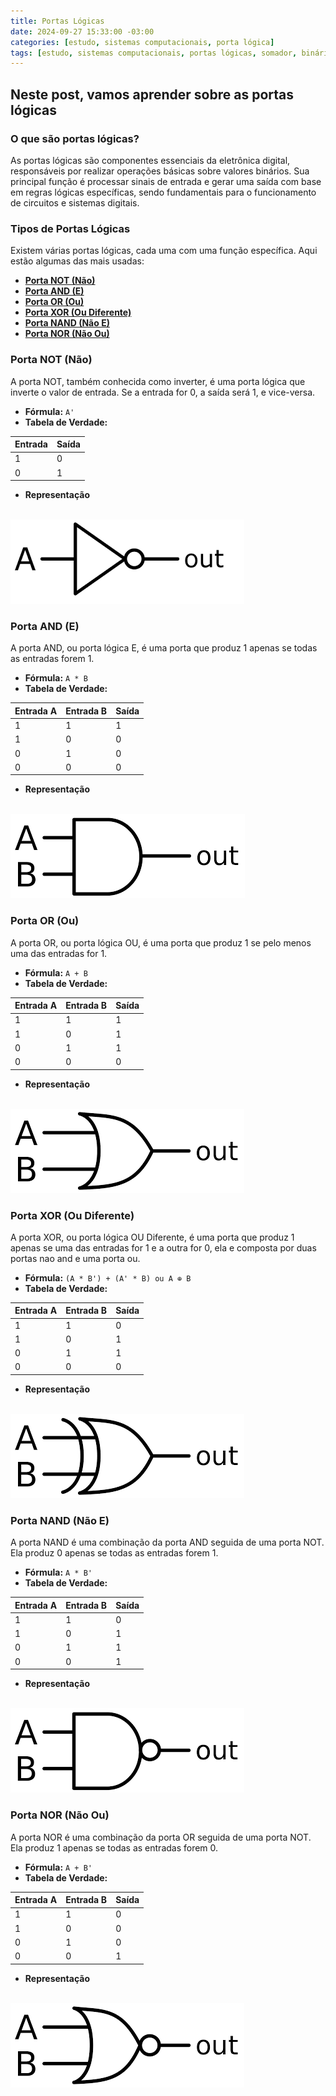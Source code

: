 ```yaml
---
title: Portas Lógicas
date: 2024-09-27 15:33:00 -03:00
categories: [estudo, sistemas computacionais, porta lógica]
tags: [estudo, sistemas computacionais, portas lógicas, somador, binário, subtrator]
---
```


## Neste post, vamos aprender sobre as portas lógicas
### O que são portas lógicas?
As portas lógicas são componentes essenciais da eletrônica digital, responsáveis por realizar operações básicas sobre valores binários. Sua principal função é processar sinais de entrada e gerar uma saída com base em regras lógicas específicas, sendo fundamentais para o funcionamento de circuitos e sistemas digitais.

### Tipos de Portas Lógicas
Existem várias portas lógicas, cada uma com uma função específica. Aqui estão algumas das mais usadas:
- [**Porta NOT (Não)**](#porta-not-não)
- [**Porta AND (E)**](#porta-and-e)
- [**Porta OR (Ou)**](#porta-or-ou)
- [**Porta XOR (Ou Diferente)**](#porta-xor-ou-diferente)
- [**Porta NAND (Não E)**](#porta-nand-não-e)
- [**Porta NOR (Não Ou)**](#porta-nor-não-ou)

### Porta NOT (Não)
A porta NOT, também conhecida como inverter, é uma porta lógica que inverte o valor de entrada. Se a entrada for 0, a saída será 1, e vice-versa.

- **Fórmula:** `A'`
- **Tabela de Verdade:**

| Entrada | Saída |
|---------|-------|
|   1     |   0   |
|   0     |   1   |

- **Representação**
<br/>
<img src="/assets/img/2024-09-27-portas-logicas/notGate.png" />

### Porta AND (E)
A porta AND, ou porta lógica E, é uma porta que produz 1 apenas se todas as entradas forem 1.

- **Fórmula:** `A * B`
- **Tabela de Verdade:**

| Entrada A | Entrada B | Saída |
|-----------|-----------|-------|
|     1     |     1     |   1   |
|     1     |     0     |   0   |
|     0     |     1     |   0   |
|     0     |     0     |   0   |

- **Representação**
<br/>
<img src="/assets/img/2024-09-27-portas-logicas/andGate.png" />

### Porta OR (Ou)
A porta OR, ou porta lógica OU, é uma porta que produz 1 se pelo menos uma das entradas for 1.

- **Fórmula:** `A + B`
- **Tabela de Verdade:**

| Entrada A | Entrada B | Saída |
|-----------|-----------|-------|
|     1     |     1     |   1   |
|     1     |     0     |   1   |
|     0     |     1     |   1   |
|     0     |     0     |   0   |

- **Representação**
<br/>
<img src="/assets/img/2024-09-27-portas-logicas/orGate.png" />

### Porta XOR (Ou Diferente)
A porta XOR, ou porta lógica OU Diferente, é uma porta que produz
1 apenas se uma das entradas for 1 e a outra for 0, ela e composta por duas
portas nao and e uma porta ou.

- **Fórmula:** `(A * B') + (A' * B) ou A ⊕ B`
- **Tabela de Verdade:**

| Entrada A | Entrada B | Saída |
|-----------|-----------|-------|
|     1     |     1     |   0   |
|     1     |     0     |   1   |
|     0     |     1     |   1   |
|     0     |     0     |   0   |

- **Representação**
<br/>
<img src="/assets/img/2024-09-27-portas-logicas/xorGate.png" />

### Porta NAND (Não E)
A porta NAND é uma combinação da porta AND seguida de uma porta NOT. Ela produz 0 apenas se todas as entradas forem 1.

- **Fórmula:** `A * B'`
- **Tabela de Verdade:**

| Entrada A | Entrada B | Saída |
|-----------|-----------|-------|
|     1     |     1     |   0   |
|     1     |     0     |   1   |
|     0     |     1     |   1   |
|     0     |     0     |   1   |

- **Representação**
<br/>
<img src="/assets/img/2024-09-27-portas-logicas/nandGate.png" />


### Porta NOR (Não Ou)
A porta NOR é uma combinação da porta OR seguida de uma porta NOT. Ela produz 1 apenas se todas as entradas forem 0.

- **Fórmula:** `A + B'`
- **Tabela de Verdade:**

| Entrada A | Entrada B | Saída |
|-----------|-----------|-------|
|     1     |     1     |   0   |
|     1     |     0     |   0   |
|     0     |     1     |   0   |
|     0     |     0     |   1   |

- **Representação**
<br/>
<img src="/assets/img/2024-09-27-portas-logicas/norGate.png" />
